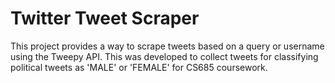 # Twitter Tweet Scraper
This project provides a way to scrape tweets based on a query or username using the Tweepy API. This was developed to collect tweets for classifying political tweets as 'MALE' or 'FEMALE' for CS685 coursework.

